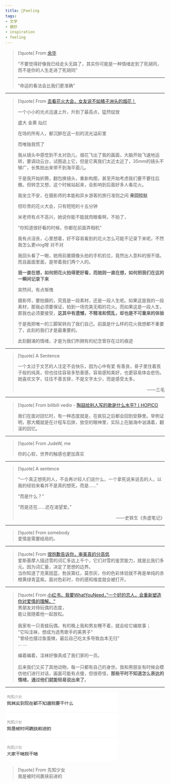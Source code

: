 ```yaml
---
title: 🧶Feeling
tags:
- 文学
- 摘抄
- inspiration
- feeling
---
```


> [!quote] 
>  From [余华](https://www.bilibili.com/video/BV15c411Q7Mb/?spm_id_from=333.999.0.0&vd_source=c47136abc78922800b17d6ce79d6e19f)
>  
>  “不要觉得好像我已经走头无路了，其实你可能是一种情绪走到了死胡同，而不是你的人生走进了死胡同”
>
>--- 
>
>  
>  “命运的看法会比我们更准确”
>  

---

> [!quote] 
>  From [去看花火大会，女友说不如橘子洲头的烟花！](https://www.bilibili.com/video/BV1tu411A7jj/?spm_id_from=333.999.0.0&vd_source=c47136abc78922800b17d6ce79d6e19f)
>  
>  一个小小的光点迅速上升，升到了最高点，猛然绽放
>  
>  盛大 金黄 灿烂
>  
>  在场的所有人，都沉醉在这一刻的流光溢彩里
>  
>  而唯独我慌了
>  
>  我从镜头中感觉到不太对劲儿，烟花飞出了我的画面，大脑开始飞速地运转，要调动云台，试图追上它，但是它离我们太近太近了，35mm的镜头不够广，长焦拍出来带不到海平面儿。
>  
>  于是我开始折腾，翻包换镜头，重新构图，甚至开始考虑我们要不要往后撤。但转念又想，这个时候站起来，会影响到后面好多人看花火。
>  
>  我坐立不安，在摄影师的本能和异乡游客的旅行准则之间 **来回拉扯**
>  
>  但珍贵的花火大会，只有短短的十五分钟
>  
>  米老师有点不高兴，她说你能不能就肉眼看啊，不拍了，
>  
>  “你知道很好看的时候，你都在前面弄相机”
>  
>  我有点沮丧，心里想着，好不容易看到的花火怎么可能不记录下来呢，不然我怎么更vlog呀 对不对
>  
>  我回头看了一眼，她用前置摄像头拍的手机机位，竟然出人意料的很不错。而且画面里面，是带着我们两个人的。
>  
>  **我一直在想，如何把花火拍得更好看，而她则一直在想，如何把我们在这的一瞬间记录下来**
>  
>  突然间，有点惭愧
>  
>  摄影师，要拍摄的，究竟是一段素材，还是一段人生呢。如果这是我的一段素材，那我必须要保证，拍到一场完美无暇的花火。而如果这是一段人生，那我也必须要接受，**这其中有遗憾，不精准和慌乱，却也是不可重来的体验**
>  
>  于是我把唯一的三脚架转向了我们自己。前面是什么样的花火我想都不重要了，此刻的我们才是最重要的。
>  
>  此刻翻涌的情绪，才是为我们所拥有的纪念曾存在过的痕迹

--- 

> [!quote] 
> A Sentence
> 
> 一个太过于文艺的人注定不会快乐，因为心中有爱 有善良，骨子里住着孩子般的纯真，但也往往容易多愁善感，容易感知美好，也更容易体会悲伤。她喜欢文字，往往不善言辞，不是文字太少，而是感受太多。
>  <p style="text-align:right">——三毛</p>


--- 

> [!quote] 
> From bilibili vedio -  [陶喆给别人写的歌是什么水平?丨HOPICO](https://www.bilibili.com/video/BV1fo4y1z7jf/?spm_id_from=333.999.0.0&vd_source=c47136abc78922800b17d6ce79d6e19f)
> 
> 我们在面对回忆时，有一种态度就是，在疯狂之后都会回到安静里。举例证明，那大概就是在计程车后排，放空的眼神里，实际上在脑海中汹涌着，翻滚的回忆。


--- 

> [!quote] 
> From JudeW, me
> 
> 你的心软，世界的触感也更加真实


--- 

> [!quote] 
>  A sentence
>  
>  “一个真正想死的人，不会再计较人们说什么，一个拿死说来说去的人，以我的经验来看并不是真的想死，而是......”   
>  
>  “而是什么？”  
>  
>  “而是还在......还在渴望爱。”
>  
>  <p style="text-align: right">——史铁生《务虚笔记》</p>

---

> [!quote] 
> From somebody
> <br>
> 爱情是需要结局的。

--- 

> [!quote] 
>  From [很抱歉告诉你，审美真的分高低](https://www.bilibili.com/video/BV1hk4y1T7Gu/?spm_id_from=333.999.0.0&vd_source=c47136abc78922800b17d6ce79d6e19f)
>  <br>
>  爱斯基摩人描述雪的词汇多达上千个，它们对雪的鉴赏能力，就是比我们多元。因为词汇量，决定了思想的边界。
><br>
>当你知道了克莱因蓝，勃艮第红，莫奈灰，你的色彩体验就不再是单纯的赤橙黄绿青蓝紫。面对色彩时，你的感知维度就会被打开。


--- 

> [!quote] 
>   From [小红书，我要WhatYouNeed，”一个好的恋人，会重新塑造你对爱情的理解。“](https://www.xiaohongshu.com/explore/64a5350e000000003500bd53)
>   <br>
>   男朋友对待玩偶的态度，<br>
>   能让我随着他一起放松。<br>
>   <br>
>   我家有一只青蛙玩偶，有的晚上我和男友睡不着，就会给它编故事；
>   <br>
>   "它叫洼袜，想成为选秀歌手的美男子"<br>
>   "曾经也摆过鱼蛋摊，最后自己吃太多导致血本无归"<br>
>   ... ... <br>
>   <br>
>   编着编着，洼袜好像真成了我们家的一员。<br>
>   <br>
>   后来我们又买了其他动物，每一只都有自己的身世。我和男朋友有时候会模仿他们进行对话，画面可能有点傻，但很奇怪，**那些平时不知道怎么表达的情绪，通过他们就能轻易说出来了**。<br>


--- 

![](文学/句子/attachments/Pasted%20image%2020230905221135.png)

> [!quote] 
> From 先知少女<br>
> 我是被时间裹挟前进的 


